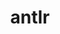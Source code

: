 ---
title: "antlr"
layout: cache
categories: [package, v0.18.0]
meta: {"versions": ["2.7.7"], "compilers": ["gcc@=7.5.0"], "oss": ["ubuntu18.04"], "platforms": ["linux"], "targets": ["x86_64"], "stacks": ["e4s", "root"], "num_specs": 1, "num_specs_by_stack": {"root": 1, "e4s": 1}}
spec_details: [{"hash": "ryn5mrynlnjlbcv75dqz5fl4jmz4toqo", "compiler": "gcc@=7.5.0", "versions": ["2.7.7"], "os": "ubuntu18.04", "platform": "linux", "target": "x86_64", "variants": ["+cxx", "~java", "patches=33897ad", "~python"], "stacks": ["root", "e4s"], "size": "-", "tarball": "https://binaries.spack.io/releases/v0.18.0/build_cache/linux-ubuntu18.04-x86_64/gcc-7.5.0/antlr-2.7.7/linux-ubuntu18.04-x86_64-gcc-7.5.0-antlr-2.7.7-ryn5mrynlnjlbcv75dqz5fl4jmz4toqo.spack"}]
---